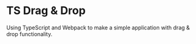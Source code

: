 # TS Drag & Drop

Using TypeScript and Webpack to make a simple application with drag & drop functionality.
